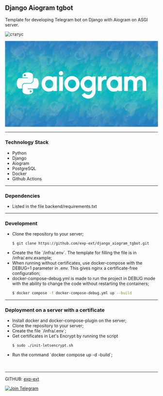 <h2>Django Aiogram tgbot</h2>

<p>Template for developing Telegram bot on Django with Aiogram on ASGI server.</p

![статус](https://github.com/exp-ext/django_aiogram_tgbot/actions/workflows/backend.yml/badge.svg?event=push)

<p align="center">
<img src="https://github.com/exp-ext/django_aiogram_tgbot/blob/main/backend/static/img/top-banner.jpg?raw=true" width="1200">
</p>
<hr />
<h3>Technology Stack</h3>
<ul>
<li>Python</li>
<li>Django</li>
<li>Aiogram</li>
<li>PostgreSQL</li>
<li>Docker</li>
<li>Github Actions</li>
</ul>

<hr />
<h3>Dependencies</h3>
<ul>
<li>Listed in the file backend/requirements.txt</li>
</ul>

<hr />
<h3>Development</h3>
<ul>
<li>Clone the repository to your server;</li>


```bash
$ git clone https://github.com/exp-ext/django_aiogram_tgbot.git
```

<li>Create the file `/infra/.env`. The template for filling the file is in /infra/.env.example;</li>
<li>When running without certificates, use docker-compose with the DEBUG=1 parameter in .env. This gives nginx a certificate-free configuration;</li>

<li>docker-compose-debug.yml is made to run the project in DEBUG mode with the ability to change the code without restarting the containers;</li>

```bash
$ docker compose -f docker-compose-debug.yml up --build
```

</ul>

<hr />
<h3>Deployment on a server with a certificate</h3>
<ul>
<li>Install docker and docker-compose-plugin on the server;</li>
<li>Clone the repository to your server;</li>
<li>Create the file `/infra/.env`;</li>
<li>Get certificates in Let's Encrypt by running the script</li>

```bash
$ sudo ./init-letsencrypt.sh
```

<li>Run the command `docker compose up -d -build`;</li>
<br /><br />
</ul>
<hr />

GITHUB: [exp-ext](https://github.com/exp-ext)

[![Join Telegram](https://img.shields.io/badge/My%20Telegram-Join-blue)](https://t.me/Borokin)
